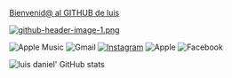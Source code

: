 
[Bienvenid@ al GITHUB de luis](123.png)

[![github-header-image-1.png](https://i.postimg.cc/rsPKnscn/github-header-image-1.png)](https://postimg.cc/wRDq361L)

![Apple Music](https://img.shields.io/badge/Apple_Music-9933CC?style=for-the-badge&logo=apple-music&logoColor=white)
![Gmail](https://img.shields.io/badge/Gmail-D14836?style=for-the-badge&logo=gmail&logoColor=white)
[![Instagram](https://img.shields.io/badge/Instagram-%23E4405F.svg?style=for-the-badge&logo=Instagram&logoColor=white)](https://www.instagram.com/_luda.66)
![Apple](https://img.shields.io/badge/Apple-%23000000.svg?style=for-the-badge&logo=apple&logoColor=white)
![Facebook](https://img.shields.io/badge/Facebook-%231877F2.svg?style=for-the-badge&logo=Facebook&logoColor=white)


![luis daniel' GitHub stats](https://github-readme-stats.vercel.app/api?username=luisdaniel&show_icons=true&theme=dark) 
